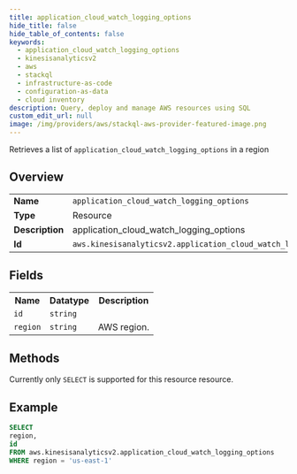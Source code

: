 ```yaml
---
title: application_cloud_watch_logging_options
hide_title: false
hide_table_of_contents: false
keywords:
  - application_cloud_watch_logging_options
  - kinesisanalyticsv2
  - aws
  - stackql
  - infrastructure-as-code
  - configuration-as-data
  - cloud inventory
description: Query, deploy and manage AWS resources using SQL
custom_edit_url: null
image: /img/providers/aws/stackql-aws-provider-featured-image.png
---
```

Retrieves a list of <code>application_cloud_watch_logging_options</code> in a region

## Overview
<table><tbody>
<tr><td><b>Name</b></td><td><code>application_cloud_watch_logging_options</code></td></tr>
<tr><td><b>Type</b></td><td>Resource</td></tr>
<tr><td><b>Description</b></td><td>application_cloud_watch_logging_options</td></tr>
<tr><td><b>Id</b></td><td><code>aws.kinesisanalyticsv2.application_cloud_watch_logging_options</code></td></tr>
</tbody></table>

## Fields
<table><tbody>
<tr><th>Name</th><th>Datatype</th><th>Description</th></tr>
<tr><td><code>id</code></td><td><code>string</code></td><td></td></tr>
<tr><td><code>region</code></td><td><code>string</code></td><td>AWS region.</td></tr>

</tbody></table>

## Methods
Currently only <code>SELECT</code> is supported for this resource resource.





## Example
```sql
SELECT
region,
id
FROM aws.kinesisanalyticsv2.application_cloud_watch_logging_options
WHERE region = 'us-east-1'
```
